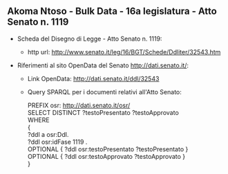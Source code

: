 ## Akoma Ntoso - Bulk Data - 16a legislatura - Atto Senato n. 1119 ##

* Scheda del Disegno di Legge - Atto Senato n. 1119:
	* http url: http://www.senato.it/leg/16/BGT/Schede/Ddliter/32543.htm

* Riferimenti al sito OpenData del Senato http://dati.senato.it/:
	* Link OpenData: http://dati.senato.it/ddl/32543
	* Query SPARQL per i documenti relativi all'Atto Senato:

        PREFIX osr: <http://dati.senato.it/osr/>  
		SELECT DISTINCT ?testoPresentato ?testoApprovato  
		WHERE  
		{  
		    ?ddl a osr:Ddl.  
		    ?ddl osr:idFase 1119 .  
		    OPTIONAL { ?ddl osr:testoPresentato ?testoPresentato }  
		    OPTIONAL { ?ddl osr:testoApprovato ?testoApprovato }  
		}
		